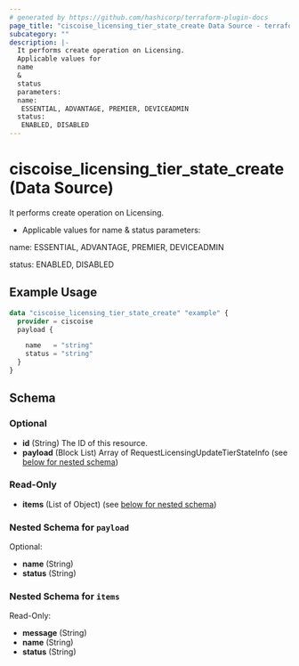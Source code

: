 ```yaml
---
# generated by https://github.com/hashicorp/terraform-plugin-docs
page_title: "ciscoise_licensing_tier_state_create Data Source - terraform-provider-ciscoise"
subcategory: ""
description: |-
  It performs create operation on Licensing.
  Applicable values for
  name
  &
  status
  parameters:
  name:
   ESSENTIAL, ADVANTAGE, PREMIER, DEVICEADMIN
  status:
   ENABLED, DISABLED
---
```


# ciscoise_licensing_tier_state_create (Data Source)

It performs create operation on Licensing.

- Applicable values for
name
 &
status
 parameters:


name:
 ESSENTIAL, ADVANTAGE, PREMIER, DEVICEADMIN

status:
 ENABLED, DISABLED

## Example Usage

```terraform
data "ciscoise_licensing_tier_state_create" "example" {
  provider = ciscoise
  payload {

    name   = "string"
    status = "string"
  }
}
```

<!-- schema generated by tfplugindocs -->
## Schema

### Optional

- **id** (String) The ID of this resource.
- **payload** (Block List) Array of RequestLicensingUpdateTierStateInfo (see [below for nested schema](#nestedblock--payload))

### Read-Only

- **items** (List of Object) (see [below for nested schema](#nestedatt--items))

<a id="nestedblock--payload"></a>
### Nested Schema for `payload`

Optional:

- **name** (String)
- **status** (String)


<a id="nestedatt--items"></a>
### Nested Schema for `items`

Read-Only:

- **message** (String)
- **name** (String)
- **status** (String)


